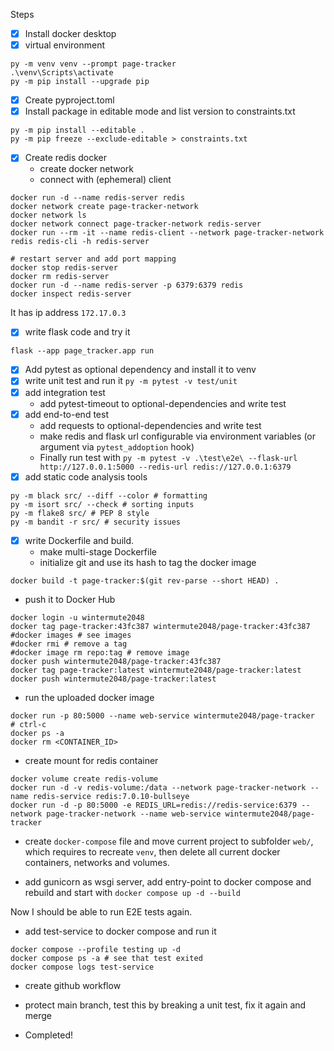 Steps
- [x] Install docker desktop
- [x] virtual environment
```
py -m venv venv --prompt page-tracker
.\venv\Scripts\activate
py -m pip install --upgrade pip
```
- [x] Create pyproject.toml
- [x] Install package in editable mode and list version to constraints.txt
```
py -m pip install --editable .
py -m pip freeze --exclude-editable > constraints.txt
```
- [x] Create redis docker
    - create docker network
    - connect with (ephemeral) client
```
docker run -d --name redis-server redis
docker network create page-tracker-network
docker network ls
docker network connect page-tracker-network redis-server
docker run --rm -it --name redis-client --network page-tracker-network redis redis-cli -h redis-server

# restart server and add port mapping
docker stop redis-server
docker rm redis-server
docker run -d --name redis-server -p 6379:6379 redis
docker inspect redis-server
```
It has ip address `172.17.0.3`

- [x] write flask code and try it
```
flask --app page_tracker.app run
```
- [x] Add pytest as optional dependency and install it to venv
- [x] write unit test and run it `py -m pytest -v test/unit`
- [x] add integration test
    - add pytest-timeout to optional-dependencies and write test
- [x] add end-to-end test
    - add requests to optional-dependencies and write test
    - make redis and flask url configurable via environment variables (or argument via `pytest_addoption` hook)
    - Finally run test with `py -m pytest -v .\test\e2e\ --flask-url http://127.0.0.1:5000 --redis-url redis://127.0.0.1:6379`
- [x] add static code analysis tools
```
py -m black src/ --diff --color # formatting
py -m isort src/ --check # sorting inputs
py -m flake8 src/ # PEP 8 style
py -m bandit -r src/ # security issues
```
- [x] write Dockerfile and build.
    - make multi-stage Dockerfile
    - initialize git and use its hash to tag the docker image
```
docker build -t page-tracker:$(git rev-parse --short HEAD) .
```

- push it to Docker Hub
```
docker login -u wintermute2048
docker tag page-tracker:43fc387 wintermute2048/page-tracker:43fc387
#docker images # see images
#docker rmi # remove a tag
#docker image rm repo:tag # remove image
docker push wintermute2048/page-tracker:43fc387
docker tag page-tracker:latest wintermute2048/page-tracker:latest
docker push wintermute2048/page-tracker:latest
```

- run the uploaded docker image
```
docker run -p 80:5000 --name web-service wintermute2048/page-tracker
# ctrl-c
docker ps -a
docker rm <CONTAINER_ID>
```

- create mount for redis container
```
docker volume create redis-volume
docker run -d -v redis-volume:/data --network page-tracker-network --name redis-service redis:7.0.10-bullseye
docker run -d -p 80:5000 -e REDIS_URL=redis://redis-service:6379 --network page-tracker-network --name web-service wintermute2048/page-tracker
```

- create `docker-compose` file and move current project to subfolder `web/`, which requires to recreate `venv`, then delete all current docker containers, networks and volumes.

- add gunicorn as wsgi server, add entry-point to docker compose and rebuild and start with `docker compose up -d --build`

Now I should be able to run E2E tests again.

- add test-service to docker compose and run it
```
docker compose --profile testing up -d
docker compose ps -a # see that test exited
docker compose logs test-service
```

- create github workflow

- protect main branch, test this by breaking a unit test, fix it again and merge

- Completed!